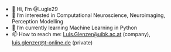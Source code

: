 - 👋 Hi, I’m @Lugle29
- 👀 I’m interested in Computational Neuroscience, Neuroimaging, Perception Modelling
- 🌱 I’m currently learning Machine Learning in Python
- 📫 How to reach me: Luis.Glenzer@uibk.ac.at (company), luis.glenzer@t-online.de (private)

<!---
Lugle29/Lugle29 is a ✨ special ✨ repository because its `README.md` (this file) appears on your GitHub profile.
You can click the Preview link to take a look at your changes.
--->
